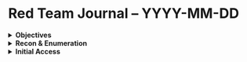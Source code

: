 # Red Team Journal – YYYY-MM-DD

<details>
<summary><strong>Objectives</strong></summary>

- [ ] Define specific lab task or module (e.g., privilege escalation on Linux)
- [ ] Identify techniques/tools to practice

</details>

<details>
<summary><strong>Recon & Enumeration</strong></summary>

**Target:**  
**Tools Used:** nmap, rustscan, enum4linux, smbclient, gobuster, etc.  

**Findings:**
- Open ports: 
- OS/Services: 
- Interesting files/directories: 

</details>

<details>
<summary><strong>Initial Access</strong></summary>

**Exploit Used:**  
**Command/POC:**
```bash
# example payload or exploit
<!--stackedit_data:
eyJoaXN0b3J5IjpbLTEwNDI0MzU2MDddfQ==
-->